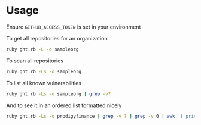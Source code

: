 # Usage

Ensure `GITHUB_ACCESS_TOKEN` is set in your environment

To get all repositories for an organization
```bash
ruby ght.rb -L -o sampleorg
```

To scan all repositories
```bash
ruby ght.rb -Ls -o sampleorg
```

To list all known vulnerabilities
```bash
ruby ght.rb -Ls -o sampleorg | grep -v?
```

And to see it in an ordered list formatted nicely
```bash
ruby ght.rb -Ls -o prodigyfinance | grep -v ? | grep -v 0 | awk '{ print length, $0 }' | sort -n | cut -d" " -f2- | awk '{ $2="-"; print }' | cat -T | tac
```
